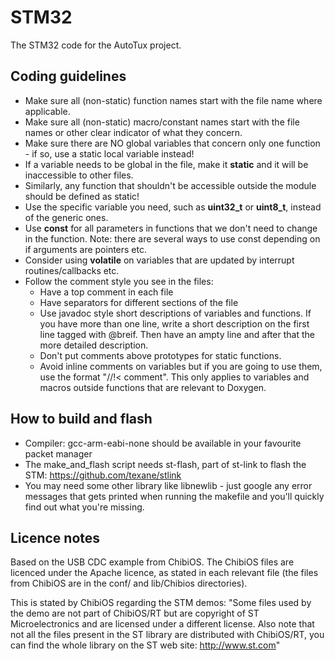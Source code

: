 # STM32
The STM32 code for the AutoTux project.

## Coding guidelines
- Make sure all (non-static) function names start with the file name where applicable.
- Make sure all (non-static) macro/constant names start with the file names or other clear indicator of what they concern.
- Make sure there are NO global variables that concern only one function - if so, use a static local variable instead!
- If a variable needs to be global in the file, make it <b>static</b> and it will be inaccessible to other files.
- Similarly, any function that shouldn't be accessible outside the module should be defined as static! 
- Use the specific variable you need, such as <b>uint32_t</b> or <b>uint8_t</b>, instead of the generic ones.
- Use <b>const</b> for all parameters in functions that we don't need to change in the function. Note: there are several ways to use const depending on if arguments are pointers etc.
- Consider using <b>volatile</b> on variables that are updated by interrupt routines/callbacks etc.
- Follow the comment style you see in the files: 
  - Have a top comment in each file
  - Have separators for different sections of the file
  - Use javadoc style short descriptions of variables and functions. If you have more than one line, write a short description on the first line tagged with @breif. Then have an ampty line and after that the more detailed description.
  - Don't put comments above prototypes for static functions.
  - Avoid inline comments on variables but if you are going to use them, use the format "//!< comment". This only applies to variables and macros outside functions that are relevant to Doxygen.

## How to build and flash
- Compiler: gcc-arm-eabi-none should be available in your favourite packet manager
- The make_and_flash script needs st-flash, part of st-link to flash the STM: https://github.com/texane/stlink
- You may need some other library like libnewlib - just google any error messages that gets printed when running the makefile and you'll quickly find out what you're missing. 

## Licence notes
Based on the USB CDC example from ChibiOS. The ChibiOS files are licenced under the Apache licence, as stated in each relevant file (the files from ChibiOS are in the conf/ and lib/Chibios directories). 

This is stated by ChibiOS regarding the STM demos:
"Some files used by the demo are not part of ChibiOS/RT but are copyright of
ST Microelectronics and are licensed under a different license.
Also note that not all the files present in the ST library are distributed
with ChibiOS/RT, you can find the whole library on the ST web site:
http://www.st.com"
